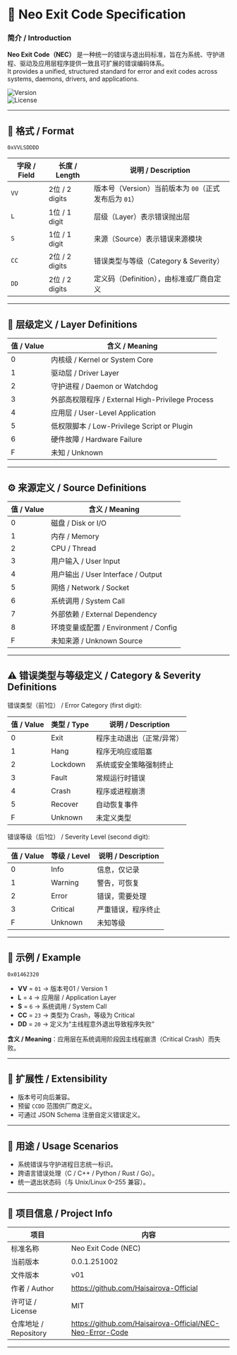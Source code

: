 # 🧩 Neo Exit Code Specification

### 简介 / Introduction
**Neo Exit Code（NEC）** 是一种统一的错误与退出码标准，旨在为系统、守护进程、驱动及应用层程序提供一致且可扩展的错误编码体系。  
It provides a unified, structured standard for error and exit codes across systems, daemons, drivers, and applications.

![Version](https://img.shields.io/badge/Version-0.0.1-red.svg)  
![License](https://img.shields.io/badge/License-MIT-green.svg)

---

## 🧱 格式 / Format
```
0xVVLSDDDD
```

| 字段 / Field | 长度 / Length | 说明 / Description |
|---------------|---------------|--------------------|
| `VV` | 2位 / 2 digits | 版本号（Version）当前版本为 `00`（正式发布后为 `01`） |
| `L` | 1位 / 1 digit | 层级（Layer）表示错误抛出层 |
| `S` | 1位 / 1 digit | 来源（Source）表示错误来源模块 |
| `CC` | 2位 / 2 digits | 错误类型与等级（Category & Severity） |
| `DD` | 2位 / 2 digits | 定义码（Definition），由标准或厂商自定义 |

---

## 🧮 层级定义 / Layer Definitions

| 值 / Value | 含义 / Meaning |
|-------------|----------------|
| 0 | 内核级 / Kernel or System Core |
| 1 | 驱动层 / Driver Layer |
| 2 | 守护进程 / Daemon or Watchdog |
| 3 | 外部高权限程序 / External High-Privilege Process |
| 4 | 应用层 / User-Level Application |
| 5 | 低权限脚本 / Low-Privilege Script or Plugin |
| 6 | 硬件故障 / Hardware Failure |
| F | 未知 / Unknown |

---

## ⚙️ 来源定义 / Source Definitions

| 值 / Value | 含义 / Meaning |
|-------------|----------------|
| 0 | 磁盘 / Disk or I/O |
| 1 | 内存 / Memory |
| 2 | CPU / Thread |
| 3 | 用户输入 / User Input |
| 4 | 用户输出 / User Interface / Output |
| 5 | 网络 / Network / Socket |
| 6 | 系统调用 / System Call |
| 7 | 外部依赖 / External Dependency |
| 8 | 环境变量或配置 / Environment / Config |
| F | 未知来源 / Unknown Source |

---

## ⚠️ 错误类型与等级定义 / Category & Severity Definitions

错误类型（前1位） / Error Category (first digit):

| 值 / Value | 类型 / Type | 说明 / Description |
|-------------|-------------|--------------------|
| 0 | Exit | 程序主动退出（正常/异常） |
| 1 | Hang | 程序无响应或阻塞 |
| 2 | Lockdown | 系统或安全策略强制终止 |
| 3 | Fault | 常规运行时错误 |
| 4 | Crash | 程序或进程崩溃 |
| 5 | Recover | 自动恢复事件 |
| F | Unknown | 未定义类型 |

错误等级（后1位） / Severity Level (second digit):

| 值 / Value | 等级 / Level | 说明 / Description |
|-------------|--------------|--------------------|
| 0 | Info | 信息，仅记录 |
| 1 | Warning | 警告，可恢复 |
| 2 | Error | 错误，需要处理 |
| 3 | Critical | 严重错误，程序终止 |
| F | Unknown | 未知等级 |


---

## 📘 示例 / Example

```
0x01462320
```

- **VV** = `01` → 版本号01 / Version 1  
- **L** = `4` → 应用层 / Application Layer  
- **S** = `6` → 系统调用 / System Call  
- **CC** = `23` → 类型为 Crash，等级为 Critical  
- **DD** = `20` → 定义为“主线程意外退出导致程序失败”  

**含义 / Meaning**：应用层在系统调用阶段因主线程崩溃（Critical Crash）而失败。

---

## 🧩 扩展性 / Extensibility

- 版本号可向后兼容。
- 预留 `CCDD` 范围供厂商定义。
- 可通过 JSON Schema 注册自定义错误定义。

---

## 🧰 用途 / Usage Scenarios

- 系统错误与守护进程日志统一标识。
- 跨语言错误处理（C / C++ / Python / Rust / Go）。
- 统一退出状态码（与 Unix/Linux 0–255 兼容）。

---

## 🧷 项目信息 / Project Info

| 项目 | 内容 |
|------|------|
| 标准名称 | Neo Exit Code (NEC) |
| 当前版本 | 0.0.1.251002 |
| 文件版本 | v01 |
| 作者 / Author | https://github.com/Haisairova-Official |
| 许可证 / License | MIT |
| 仓库地址 / Repository | https://github.com/Haisairova-Official/NEC-Neo-Error-Code |

---
